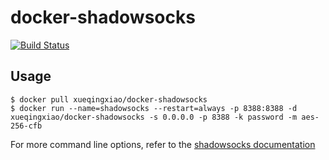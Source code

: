 docker-shadowsocks
==================
[![Build Status](http://drone.xueqingxiao.tech/api/badges/xueqingxiao/docker-shadowsocks/status.svg)](http://drone.xueqingxiao.tech/xueqingxiao/docker-shadowsocks)

Usage
-----

```shell
$ docker pull xueqingxiao/docker-shadowsocks
$ docker run --name=shadowsocks --restart=always -p 8388:8388 -d xueqingxiao/docker-shadowsocks -s 0.0.0.0 -p 8388 -k password -m aes-256-cfb
```

For more command line options, refer to the [shadowsocks documentation](https://github.com/shadowsocks/shadowsocks/tree/master)